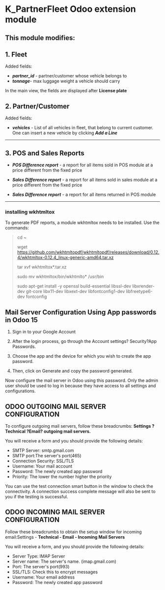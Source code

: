 # K_PartnerFleet Odoo extension module

## This module modifies:
## 1. **Fleet**
Added fields:
- ***partner_id*** - partner/customer whose vehicle belongs to
- ***tonnage***- max luggage weight a vehicle should carry

In the main view, the fields are displayed after **License plate**

## 2. **Partner/Customer**
Added fields:
- ***vehicles*** - List of all vehicles in fleet, that belong to current customer. One can insert a new vehicle by clicking ***Add a Line***

___
## 3. **POS and Sales Reports**
- ***POS Difference report*** - a report for all items sold in POS module at a price different from the fixed price
- ***Sales Difference report*** - a report for all items sold in sales module at a price different from the fixed price

- ***Sales Difference report*** - a report for all items returned in POS module
___


### installing wkhtmltox
To generate PDF reports, a module wkhtmltox needs to be installed. Use the commands:

> cd ~
>
> wget https://github.com/wkhtmltopdf/wkhtmltopdf/releases/download/0.12.4/wkhtmltox-0.12.4_linux-generic-amd64.tar.xz
>
>tar xvf wkhtmltox*.tar.xz
>
>sudo mv wkhtmltox/bin/wkhtmlto* /usr/bin
>
>sudo apt-get install -y openssl build-essential libssl-dev libxrender-dev git-core libx11-dev libxext-dev libfontconfig1-dev libfreetype6-dev fontconfig



## Mail Server Configuration Using App passwords in Odoo 15
1. Sign in to your Google Account
2. After the login process, go through the  Account settings? Security?App 	    	 Passwords.
3. Choose the app and the device for which you wish to create the app password.

4. Then, click on Generate and copy the password generated.

Now configure the mail server in Odoo using this password.
Only the admin user should be used to log in because they have access to all settings and configurations.


## **ODOO OUTGOING MAIL SERVER CONFIGURATION**
To configure outgoing mail servers, follow these breadcrumbs: **Settings ? Technical ?Email? outgoing mail servers.**

You will receive a form and you should provide the following details:
- SMTP Server: smtp.gmail.com
- SMTP port:The server's port(465)
- Connection Security: SSL/TLS
- Username: Your mail account
- Password:  The  newly created app  password
- Priority: The lower the number higher the priority

	
You can use the test connection smart button in the window to check the connectivity. A connection success complete message will also be sent to you if the testing is successful.



## ODOO INCOMING MAIL SERVER CONFIGURATION
Follow these breadcrumbs to obtain the setup window for incoming email:Settings - **Technical - Email - Incoming Mail Servers**

You will receive a form, and you should provide the following details:
- Server Type: IMAP Server
- Server name: The server's name. (imap.gmail.com)
- Port: The server's port(993)
- SSL/TLS:  Check this to encrypt messages
- Username: Your email address
- Password: The  newly created app  password